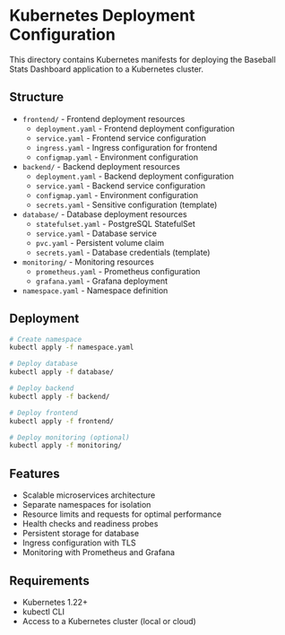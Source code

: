 # Kubernetes Deployment Configuration

This directory contains Kubernetes manifests for deploying the Baseball Stats Dashboard application to a Kubernetes cluster.

## Structure

- `frontend/` - Frontend deployment resources
  - `deployment.yaml` - Frontend deployment configuration
  - `service.yaml` - Frontend service configuration
  - `ingress.yaml` - Ingress configuration for frontend
  - `configmap.yaml` - Environment configuration
- `backend/` - Backend deployment resources
  - `deployment.yaml` - Backend deployment configuration
  - `service.yaml` - Backend service configuration
  - `configmap.yaml` - Environment configuration
  - `secrets.yaml` - Sensitive configuration (template)
- `database/` - Database deployment resources
  - `statefulset.yaml` - PostgreSQL StatefulSet
  - `service.yaml` - Database service
  - `pvc.yaml` - Persistent volume claim
  - `secrets.yaml` - Database credentials (template)
- `monitoring/` - Monitoring resources
  - `prometheus.yaml` - Prometheus configuration
  - `grafana.yaml` - Grafana deployment
- `namespace.yaml` - Namespace definition

## Deployment

```bash
# Create namespace
kubectl apply -f namespace.yaml

# Deploy database
kubectl apply -f database/

# Deploy backend
kubectl apply -f backend/

# Deploy frontend
kubectl apply -f frontend/

# Deploy monitoring (optional)
kubectl apply -f monitoring/
```

## Features

- Scalable microservices architecture
- Separate namespaces for isolation
- Resource limits and requests for optimal performance
- Health checks and readiness probes
- Persistent storage for database
- Ingress configuration with TLS
- Monitoring with Prometheus and Grafana

## Requirements

- Kubernetes 1.22+
- kubectl CLI
- Access to a Kubernetes cluster (local or cloud)
```
